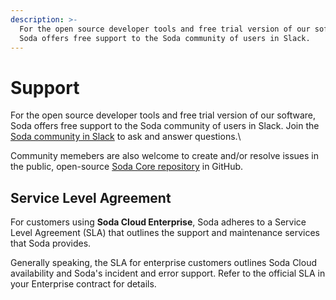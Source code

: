 ```yaml
---
description: >-
  For the open source developer tools and free trial version of our software,
  Soda offers free support to the Soda community of users in Slack.
---
```


# Support

For the open source developer tools and free trial version of our software, Soda offers free support to the Soda community of users in Slack. Join the [Soda community in Slack](https://community.soda.io/slack) to ask and answer questions.\


Community memebers are also welcome to create and/or resolve issues in the public, open-source [Soda Core repository](https://github.com/sodadata/soda-core) in GitHub.

## Service Level Agreement

For customers using **Soda Cloud Enterprise**, Soda adheres to a Service Level Agreement (SLA) that outlines the support and maintenance services that Soda provides.

Generally speaking, the SLA for enterprise customers outlines Soda Cloud availability and Soda's incident and error support. Refer to the official SLA in your Enterprise contract for details.

